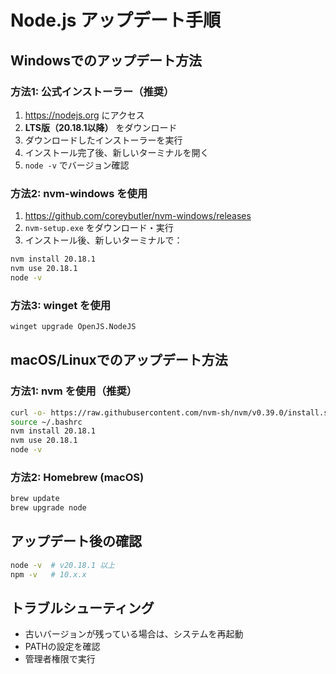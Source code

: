 # Node.js アップデート手順

## Windowsでのアップデート方法

### 方法1: 公式インストーラー（推奨）
1. https://nodejs.org にアクセス
2. **LTS版（20.18.1以降）** をダウンロード
3. ダウンロードしたインストーラーを実行
4. インストール完了後、新しいターミナルを開く
5. `node -v` でバージョン確認

### 方法2: nvm-windows を使用
1. https://github.com/coreybutler/nvm-windows/releases
2. `nvm-setup.exe` をダウンロード・実行
3. インストール後、新しいターミナルで：
```bash
nvm install 20.18.1
nvm use 20.18.1
node -v
```

### 方法3: winget を使用
```bash
winget upgrade OpenJS.NodeJS
```

## macOS/Linuxでのアップデート方法

### 方法1: nvm を使用（推奨）
```bash
curl -o- https://raw.githubusercontent.com/nvm-sh/nvm/v0.39.0/install.sh | bash
source ~/.bashrc
nvm install 20.18.1
nvm use 20.18.1
node -v
```

### 方法2: Homebrew (macOS)
```bash
brew update
brew upgrade node
```

## アップデート後の確認
```bash
node -v  # v20.18.1 以上
npm -v   # 10.x.x
```

## トラブルシューティング
- 古いバージョンが残っている場合は、システムを再起動
- PATHの設定を確認
- 管理者権限で実行